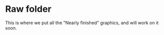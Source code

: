 Raw folder
===========
This is where we put all the "Nearly finished" graphics, and will work on it soon.
